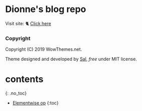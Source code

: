 Dionne's blog repo
==========


Visit site: 🐈 [Click here](https://spellonyou.github.io/)


### Copyright

Copyright (C) 2019 WowThemes.net.

Theme designed and developed by [Sal](https://www.wowthemes.net), *free* under MIT license. 

# contents
{: .no_toc}

- [Elementwise op](#elementwise-op)
{:toc}
